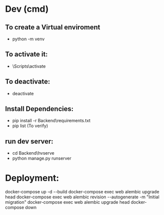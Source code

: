 # Dev (cmd)

## To create a Virtual enviroment

- python -m venv <Name>

## To activate it:

- <name>\Scripts\activate

## To deactivate:

- deactivate

## Install Dependencies:

- pip install -r Backend\requirements.txt
- pip list (To verify)

## run dev server:

- cd Backend\hvserve
- python manage.py runserver

# Deployment:

docker-compose up -d --build
docker-compose exec web alembic upgrade head
docker-compose exec web alembic revision --autogenerate -m "Initial migration"
docker-compose exec web alembic upgrade head
docker-compose down